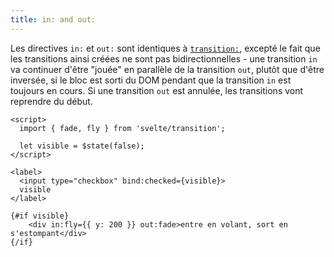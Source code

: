 ```yaml
---
title: in: and out:
---
```


Les directives `in:` et `out:` sont identiques à [`transition:`](transition), excepté le fait que
les transitions ainsi créées ne sont pas bidirectionnelles - une transition `in` va continuer
d'être "jouée" en parallèle de la transition `out`, plutôt que d'être inversée, si le bloc est sorti
du DOM pendant que la transition `in` est toujours en cours. Si une transition `out` est annulée,
les transitions vont reprendre du début.

```svelte
<script>
  import { fade, fly } from 'svelte/transition';

  let visible = $state(false);
</script>

<label>
  <input type="checkbox" bind:checked={visible}>
  visible
</label>

{#if visible}
	<div in:fly={{ y: 200 }} out:fade>entre en volant, sort en s'estompant</div>
{/if}
```
